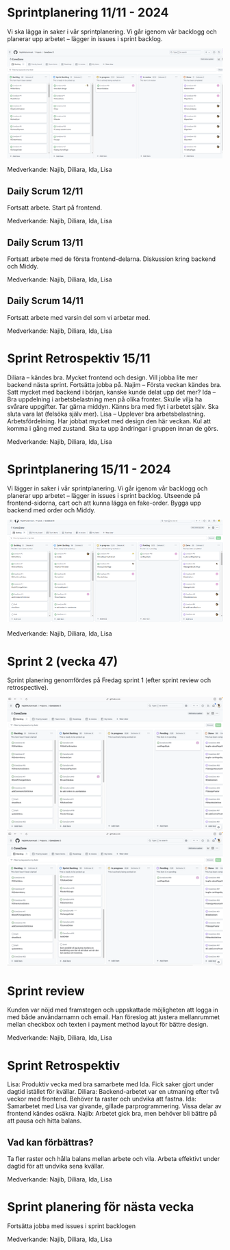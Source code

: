 # Sprintplanering 11/11 - 2024
Vi ska lägga in saker i vår sprintplanering. 
Vi går igenom vår backlogg och planerar upp arbetet – lägger in issues i sprint backlog. 

![alt text](image.png)

Medverkande: Najib, Diliara, Ida, Lisa


## Daily Scrum 12/11 
Fortsatt arbete. Start på frontend. 

Medverkande: Najib, Diliara, Ida, Lisa


## Daily Scrum 13/11 
Fortsatt arbete med de första frontend-delarna. Diskussion kring backend och Middy. 

Medverkande: Najib, Diliara, Ida, Lisa


## Daily Scrum 14/11 
Fortsatt arbete med varsin del som vi arbetar med.  

Medverkande: Najib, Diliara, Ida, Lisa


# Sprint Retrospektiv 15/11
Diliara – kändes bra. Mycket frontend och design. Vill jobba lite mer backend nästa sprint. Fortsätta jobba på. 
Najim – Första veckan kändes bra. Satt mycket med backend i början, kanske kunde delat upp det mer? 
Ida – Bra uppdelning i arbetsbelastning men på olika fronter. Skulle vilja ha svårare uppgifter. Tar gärna middyn. Känns bra med flyt i arbetet själv. Ska sluta vara lat (felsöka själv mer). 
Lisa – Upplever bra arbetsbelastning. Arbetsfördelning. Har jobbat mycket med design den här veckan. Kul att komma i gång med zustand. Ska ta upp ändringar i gruppen innan de görs. 

Medverkande: Najib, Diliara, Ida, Lisa


# Sprintplanering 15/11 - 2024
Vi lägger in saker i vår sprintplanering. 
Vi går igenom vår backlogg och planerar upp arbetet – lägger in issues i sprint backlog. Utseende på frontend-sidorna, cart och att kunna lägga en fake-order. Bygga upp backend med order och Middy.

![alt text](image-1.png)

Medverkande: Najib, Diliara, Ida, Lisa

# Sprint 2 (vecka 47)

Sprint planering genomfördes på Fredag sprint 1 (efter sprint review och retrospective).

![alt text](./screenshots/monday-week47.png)
![alt text](./screenshots/monday-week47-2.png)

# Sprint review
Kunden var nöjd med framstegen och uppskattade möjligheten att logga in med både användarnamn och email. 
Han föreslog att justera mellanrummet mellan checkbox och texten i payment method layout för bättre design.

Medverkande: Najib, Diliara, Ida, Lisa

# Sprint Retrospektiv
Lisa: Produktiv vecka med bra samarbete med Ida. Fick saker gjort under dagtid istället för kvällar.
Diliara: Backend-arbetet var en utmaning efter två veckor med frontend. Behöver ta raster och undvika att fastna.
Ida: Samarbetet med Lisa var givande, gillade parprogrammering. Vissa delar av frontend kändes osäkra.
Najib: Arbetet gick bra, men behöver bli bättre på att pausa och hitta balans.

## Vad kan förbättras?
Ta fler raster och hålla balans mellan arbete och vila.
Arbeta effektivt under dagtid för att undvika sena kvällar.

Medverkande: Najib, Diliara, Ida, Lisa

# Sprint planering för nästa vecka
Fortsätta jobba med issues i sprint backlogen

Medverkande: Najib, Diliara, Ida, Lisa









